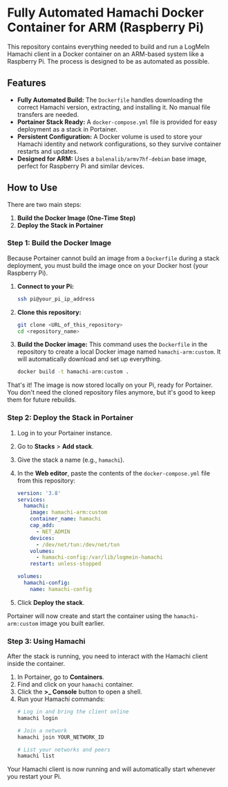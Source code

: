 # Fully Automated Hamachi Docker Container for ARM (Raspberry Pi)

This repository contains everything needed to build and run a LogMeIn Hamachi client in a Docker container on an ARM-based system like a Raspberry Pi. The process is designed to be as automated as possible.

## Features

- **Fully Automated Build:** The `Dockerfile` handles downloading the correct Hamachi version, extracting, and installing it. No manual file transfers are needed.
- **Portainer Stack Ready:** A `docker-compose.yml` file is provided for easy deployment as a stack in Portainer.
- **Persistent Configuration:** A Docker volume is used to store your Hamachi identity and network configurations, so they survive container restarts and updates.
- **Designed for ARM:** Uses a `balenalib/armv7hf-debian` base image, perfect for Raspberry Pi and similar devices.

## How to Use

There are two main steps:

1.  **Build the Docker Image (One-Time Step)**
2.  **Deploy the Stack in Portainer**

### Step 1: Build the Docker Image

Because Portainer cannot build an image from a `Dockerfile` during a stack deployment, you must build the image once on your Docker host (your Raspberry Pi).

1.  **Connect to your Pi:**
    ```bash
    ssh pi@your_pi_ip_address
    ```

2.  **Clone this repository:**
    ```bash
    git clone <URL_of_this_repository>
    cd <repository_name>
    ```

3.  **Build the Docker image:**
    This command uses the `Dockerfile` in the repository to create a local Docker image named `hamachi-arm:custom`. It will automatically download and set up everything.
    ```bash
    docker build -t hamachi-arm:custom .
    ```

That's it! The image is now stored locally on your Pi, ready for Portainer. You don't need the cloned repository files anymore, but it's good to keep them for future rebuilds.

### Step 2: Deploy the Stack in Portainer

1.  Log in to your Portainer instance.
2.  Go to **Stacks** > **Add stack**.
3.  Give the stack a name (e.g., `hamachi`).
4.  In the **Web editor**, paste the contents of the `docker-compose.yml` file from this repository:

    ```yaml
    version: '3.8'
    services:
      hamachi:
        image: hamachi-arm:custom
        container_name: hamachi
        cap_add:
          - NET_ADMIN
        devices:
          - /dev/net/tun:/dev/net/tun
        volumes:
          - hamachi-config:/var/lib/logmein-hamachi
        restart: unless-stopped

    volumes:
      hamachi-config:
        name: hamachi-config
    ```

5.  Click **Deploy the stack**.

Portainer will now create and start the container using the `hamachi-arm:custom` image you built earlier.

### Step 3: Using Hamachi

After the stack is running, you need to interact with the Hamachi client inside the container.

1.  In Portainer, go to **Containers**.
2.  Find and click on your `hamachi` container.
3.  Click the **>_ Console** button to open a shell.
4.  Run your Hamachi commands:
    ```bash
    # Log in and bring the client online
    hamachi login

    # Join a network
    hamachi join YOUR_NETWORK_ID

    # List your networks and peers
    hamachi list
    ```

Your Hamachi client is now running and will automatically start whenever you restart your Pi.